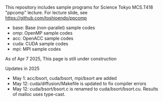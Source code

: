 This repository includes sample programs for Science Tokyo MCS.T418 "ppcomp" lecture.
For lecture slide, see https://github.com/toshioendo/ppcomp

* base: Base (non-parallel) sample codes
* omp: OpenMP sample codes
* acc: OpenACC sample codes
* cuda: CUDA sample codes
* mpi: MPI sample codes

As of Apr 7 2025, This page is still under construction

Updates in 2025
* May 1: acc/bsort, cuda/bsort, mpi/bsort are added
* May 12: cuda/diffusion/Makefile is updated to fix compiler errors
* May 12: cuda/bsort/bsort.c is renamed to cuda/bsort/bsort.cu. Results of malloc uses type-cast.
